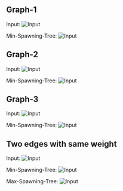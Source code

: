 
## Graph-1

Input: ![Input](https://www.plantuml.com/plantuml/proxy?cache=no&src=https://raw.githubusercontent.com/ralphv/dijkstra/main/sample-graphs/graph-1/input.puml)

Min-Spawning-Tree: ![Input](https://www.plantuml.com/plantuml/proxy?cache=no&src=https://raw.githubusercontent.com/ralphv/dijkstra/main/sample-graphs/graph-1/output.puml)

## Graph-2

Input: ![Input](https://www.plantuml.com/plantuml/proxy?cache=no&src=https://raw.githubusercontent.com/ralphv/dijkstra/main/sample-graphs/graph-2/input.puml)

Min-Spawning-Tree: ![Input](https://www.plantuml.com/plantuml/proxy?cache=no&src=https://raw.githubusercontent.com/ralphv/dijkstra/main/sample-graphs/graph-2/output.puml)

## Graph-3

Input: ![Input](https://www.plantuml.com/plantuml/proxy?cache=no&src=https://raw.githubusercontent.com/ralphv/dijkstra/main/sample-graphs/graph-3/input.puml)

Min-Spawning-Tree: ![Input](https://www.plantuml.com/plantuml/proxy?cache=no&src=https://raw.githubusercontent.com/ralphv/dijkstra/main/sample-graphs/graph-3/output.puml)

## Two edges with same weight

Input: ![Input](https://www.plantuml.com/plantuml/proxy?cache=no&src=https://raw.githubusercontent.com/ralphv/dijkstra/main/sample-graphs/two-edges-with-same-weight/input.puml)

Min-Spawning-Tree: ![Input](https://www.plantuml.com/plantuml/proxy?cache=no&src=https://raw.githubusercontent.com/ralphv/dijkstra/main/sample-graphs/two-edges-with-same-weight/min.puml)

Max-Spawning-Tree: ![Input](https://www.plantuml.com/plantuml/proxy?cache=no&src=https://raw.githubusercontent.com/ralphv/dijkstra/main/sample-graphs/two-edges-with-same-weight/max.puml)